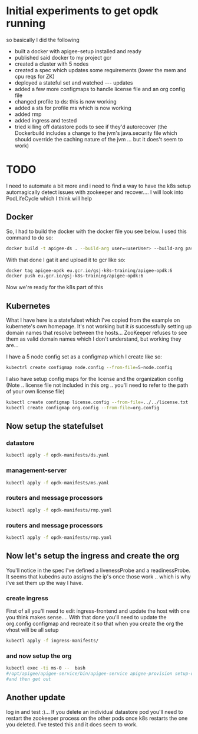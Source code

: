 # Initial experiments to get opdk running
so basically I did the following

 * built a docker with apigee-setup installed and ready
 * published said docker to my project gcr
 * created a cluster with 5 nodes
 * created a spec which updates some requirements (lower the mem and cpu reqs for ZK)
 * deployed a stateful set and watched
--- updates
 * added a few more configmaps to handle license file and an org config file
 * changed profile to ds: this is now working
 * added a sts for profile ms which is now working
 * added rmp
 * added ingress and tested
 * tried killing off datastore pods to see if they'd autorecover (the Dockerbuild includes a change to the jvm's java.security file which should override the caching nature of the jvm ... but it does't seem to work)

# TODO
I need to automate a bit more and i need to find a way to have the k8s setup automagically detect issues with zookeeper and recover.... I will look into PodLifeCycle which I think will help

## Docker
So, I had to build the docker with the docker file you see below. I used this command to do so:
```bash
docker build -t apigee-ds . --build-arg user=<userUser> --build-arg pass=<yourPass>
```

With that done I gat it and upload it to gcr like so:
```bash
docker tag apigee-opdk eu.gcr.io/gsj-k8s-training/apigee-opdk:6
docker push eu.gcr.io/gsj-k8s-training/apigee-opdk:6
```

Now we're ready for the k8s part of this

## Kubernetes
What I have here is a statefulset which I've copied from the example on kubernete's own homepage. It's not working but it *is* successfully setting up domain names that resolve between the hosts... ZooKeeper refuses to see them as valid domain names which I don't understand, but working they are...

I have a 5 node config set as a configmap which I create like so:
```bash
kubectrl create configmap node.config --from-file=5-node.config
```
I also have setup config maps for the license and the organization config (Note .. license file not included in this org .. you'll need to refer to the path of your own license file)
```bash
kubectl create configmap license.config --from-file=../../license.txt
kubectl create configmap org.config --from-file=org.config
```

## Now setup the statefulset

### datastore
```bash
kubectl apply -f opdk-manifests/ds.yaml
```
### management-server
```bash
kubectl apply -f opdk-manifests/ms.yaml
```
### routers and message processors
```bash
kubectl apply -f opdk-manifests/rmp.yaml
```
### routers and message processors
```bash
kubectl apply -f opdk-manifests/rmp.yaml
```
## Now let's setup the ingress and create the org
You'll notice in the spec I've defined a livenessProbe and a readinessProbe. It seems that kubedns auto assigns the ip's once those work .. which is why i've set them up the way I have.

### create ingress
First of all you'll need to edit ingress-frontend and update the host with one you think makes sense.... With that done you'll need to update the org.config configmap and recreate it so that when you create the org the vhost will be all setup
```bash
kubectl apply -f ingress-manifests/
```

### and now setup the org
```bash
kubectl exec -ti ms-0 --  bash
#/opt/apigee/apigee-service/bin/apigee-service apigee-provision setup-org /org/org.config
#and then get out
```

## Another update
log in and test :)... If you delete an individual datastore pod you'll need to restart the zookeeper process on the other pods once k8s restarts the one  you deleted. I've tested this and it does seem to work.
